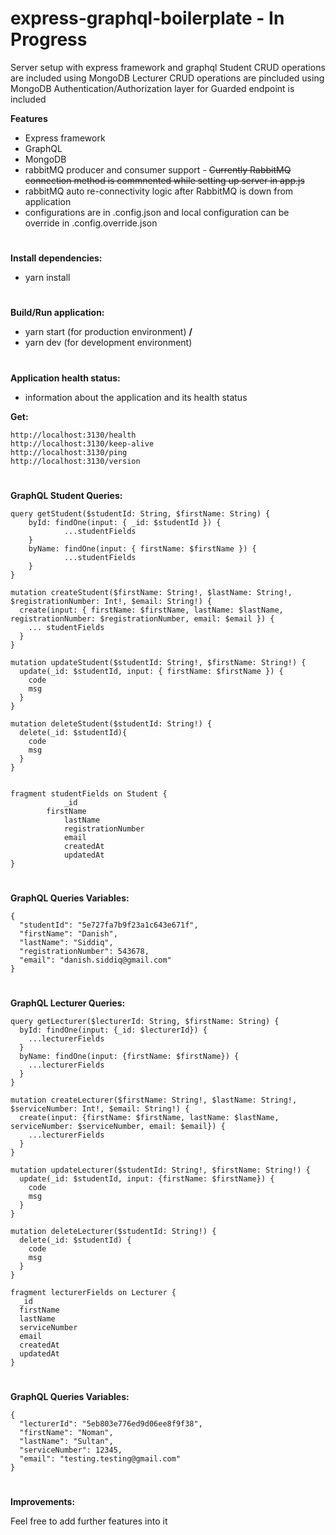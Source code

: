 # express-graphql-boilerplate - In Progress
Server setup with express framework and graphql
Student CRUD operations are included using MongoDB
Lecturer CRUD operations are pincluded using MongoDB
Authentication/Authorization layer for Guarded endpoint is included


**Features**
* Express framework
* GraphQL
* MongoDB 
* rabbitMQ producer and consumer support - ~~Currently RabbitMQ connection method is commnented while setting up server in app.js~~
* rabbitMQ auto re-connectivity logic after RabbitMQ is down from application
* configurations are in .config.json and local configuration can be override in .config.override.json

#
**Install dependencies:**
* yarn install

#
**Build/Run application:**
* yarn start (for production environment) **/**
* yarn dev (for development environment)

#
**Application health status:**
* information about the application and its health status

**Get:**
```
http://localhost:3130/health
http://localhost:3130/keep-alive
http://localhost:3130/ping
http://localhost:3130/version
```

#
**GraphQL Student Queries:**

```
query getStudent($studentId: String, $firstName: String) {
    byId: findOne(input: { _id: $studentId }) {
    		...studentFields
  	}
  	byName: findOne(input: { firstName: $firstName }) {
    		...studentFields
    }
}

mutation createStudent($firstName: String!, $lastName: String!, $registrationNumber: Int!, $email: String!) {
  create(input: { firstName: $firstName, lastName: $lastName, registrationNumber: $registrationNumber, email: $email }) {
    ... studentFields
  }
}

mutation updateStudent($studentId: String!, $firstName: String!) {
  update(_id: $studentId, input: { firstName: $firstName }) {
    code
    msg
  }
}

mutation deleteStudent($studentId: String!) {
  delete(_id: $studentId){
    code
    msg
  }
}


fragment studentFields on Student {
  			_id
        firstName
    		lastName
    		registrationNumber
    		email
		    createdAt
    		updatedAt
}
```

#
**GraphQL Queries Variables:**
```
{
  "studentId": "5e727fa7b9f23a1c643e671f",
  "firstName": "Danish",
  "lastName": "Siddiq",
  "registrationNumber": 543678,
  "email": "danish.siddiq@gmail.com"
}
```


#
**GraphQL Lecturer Queries:**
```
query getLecturer($lecturerId: String, $firstName: String) {
  byId: findOne(input: {_id: $lecturerId}) {
    ...lecturerFields
  }
  byName: findOne(input: {firstName: $firstName}) {
    ...lecturerFields
  }
}

mutation createLecturer($firstName: String!, $lastName: String!, $serviceNumber: Int!, $email: String!) {
  create(input: {firstName: $firstName, lastName: $lastName, serviceNumber: $serviceNumber, email: $email}) {
    ...lecturerFields
  }
}

mutation updateLecturer($studentId: String!, $firstName: String!) {
  update(_id: $studentId, input: {firstName: $firstName}) {
    code
    msg
  }
}

mutation deleteLecturer($studentId: String!) {
  delete(_id: $studentId) {
    code
    msg
  }
}

fragment lecturerFields on Lecturer {
  _id
  firstName
  lastName
  serviceNumber
  email
  createdAt
  updatedAt
}
```

#
**GraphQL Queries Variables:**
```
{
  "lecturerId": "5eb803e776ed9d06ee8f9f38",
  "firstName": "Noman",
  "lastName": "Sultan",
  "serviceNumber": 12345,
  "email": "testing.testing@gmail.com"
}
```


#
**Improvements:**

Feel free to add further features into it

